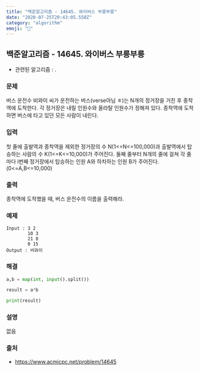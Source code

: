 ```yaml
---
title: "백준알고리즘 - 14645. 와이버스 부릉부릉"
date: "2020-07-25T20:43:05.550Z"
category: "algorithm"
emoji: "🚌"
---
```


## 백준알고리즘 - 14645. 와이버스 부릉부릉

- 관련된 알고리즘 : .

### 문제

버스 운전수 비와이 씨가 운전하는 버스(verse아님 ㅎ)는 N개의 정거장을 거친 후 종착역에 도착한다. 각 정거장은 내릴 인원수와 올라탈 인원수가 정해져 있다. 종착역에 도착하면 버스에 타고 있던 모든 사람이 내린다.

### 입력

첫 줄에 출발역과 종착역을 제외한 정거장의 수 N(1<=N<=100,000)과 출발역에서 탑승하는 사람의 수 K(1<=K<=10,000)가 주어진다. 둘째 줄부터 N개의 줄에 걸쳐 각 줄마다 i번째 정거장에서 탑승하는 인원 A와 하차하는 인원 B가 주어진다. (0<=A,B<=10,000)

### 출력

종착역에 도착했을 때, 버스 운전수의 이름을 출력해라.

### 예제

```
Input : 3 2
        10 3
        21 8
        0 15
Output : 비와이
```

### 해결

```python
a,b = map(int, input().split())

result = a*b

print(result)
```

### 설명

없음

### 출처

- https://www.acmicpc.net/problem/14645
